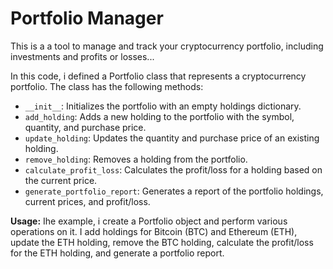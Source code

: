 # Portfolio Manager

This is a a tool to manage and track your cryptocurrency portfolio, including investments and profits or losses...

In this code, i defined a Portfolio class that represents a cryptocurrency portfolio. The class has the following methods:

-  ``` __init__ ```: Initializes the portfolio with an empty holdings dictionary.
-  ```add_holding```: Adds a new holding to the portfolio with the symbol, quantity, and purchase price.
-  ```update_holding```: Updates the quantity and purchase price of an existing holding.
-  ```remove_holding```: Removes a holding from the portfolio.
-  ```calculate_profit_loss```: Calculates the profit/loss for a holding based on the current price.
-  ```generate_portfolio_report```: Generates a report of the portfolio holdings, current prices, and profit/loss.

  
__Usage:__ Ihe example, i create a Portfolio object and perform various operations on it. I add holdings for Bitcoin (BTC) and Ethereum (ETH), update the ETH holding, remove the BTC holding, calculate the profit/loss for the ETH holding, and generate a portfolio report.
